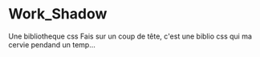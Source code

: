 # Work_Shadow
Une bibliotheque css 
Fais sur un coup de tête, c'est une biblio css qui ma cervie pendand un temp...

